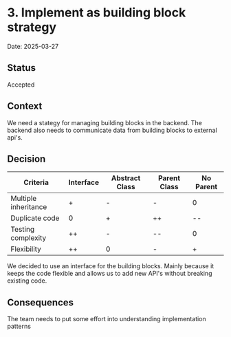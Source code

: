 # 3. Implement as building block strategy

Date: 2025-03-27

## Status

Accepted

## Context

We need a stategy for managing building blocks in the backend. The backend also needs to communicate data from building blocks to external api's.

## Decision

| Criteria | Interface | Abstract Class | Parent Class | No Parent |
|----------|-----------|----------------|--------------|-----------|
| Multiple inheritance | + | - | - | 0 |
| Duplicate code | 0 | + | ++ | -- |
| Testing complexity | ++ | - | -- | 0 |
| Flexibility | ++ | 0 | - | + |

We decided to use an interface for the building blocks. Mainly because it keeps the code flexible and allows us to add new API's without breaking existing code.

## Consequences

The team needs to put some effort into understanding implementation patterns